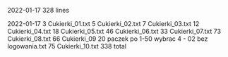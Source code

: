 2022-01-17 328 lines



2022-01-17 
   3 Cukierki_01.txt
   5 Cukierki_02.txt
   7 Cukierki_03.txt
  12 Cukierki_04.txt
  18 Cukierki_05.txt
  46 Cukierki_06.txt
  33 Cukierki_07.txt
  73 Cukierki_08.txt
  66 Cukierki_09 20 paczek po 1-50 wybrac 4 - 02 bez logowania.txt
  75 Cukierki_10.txt
 338 total
